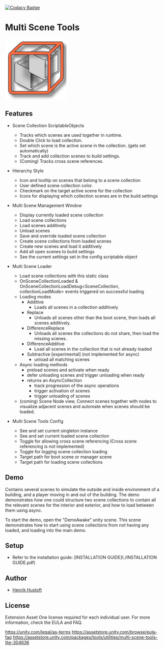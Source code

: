 [![Codacy Badge](https://app.codacy.com/project/badge/Grade/ab255c26e8694143944b4ce292fee11b)](https://app.codacy.com/gh/Hustoft-Digital/MultiSceneTools/dashboard?utm_source=gh&utm_medium=referral&utm_content=&utm_campaign=Badge_grade)

# Multi Scene Tools

<img src="Images/MultiSceneTools%20Icon.png" alt="MultiSceneToolsIcon" width="200"/>

## Features

- Scene Collection ScriptableObjects
    - Tracks which scenes are used together in runtime.
    - Double Click to load collection.
    - Set which scene is the active scene in the collection. (gets set automatically)
    - Track and add collection scenes to build settings.
    - (Coming) Tracks cross scene references.
 
- Hierarchy Style
    - Icon and tooltip on scenes that belong to a scene collection
    - User defined scene collection color.
    - Checkmark on the target active scene for the collection
    - Icons for displaying which collection scenes are in the build settings

- Multi Scene Management Window
    - Display currently loaded scene collection
    - Load scene collections
    - Load scenes additively
    - Unload scenes
    - Save and override loaded scene collection
    - Create scene collections from loaded scenes
    - Create new scenes and load it additively
    - Add all open scenes to build settings
    - See the current settings set in the config scriptable object

- Multi Scene Loader
    - Load scene collections with this static class
    - OnSceneCollectionLoaded & OnSceneCollectionLoadDebug<SceneCollection, collectionLoadMode> events triggered on successful loading
    - Loading modes
        - Additive
            - Loads all scenes in a collection additively
        - Replace
            - Unloads all scenes other than the boot scene, then loads all scenes additively.
        - DifferenceReplace
            - Unloads all scenes the collections do not share, then load the missing scenes.
        - DifferenceAdditive
            - Load all scenes in the collection that is not already loaded
        - Subtractive [experimental] (not implemented for async)
            - unload all matching scenes
    - Async loading methods
        - preload scenes and activate when ready
        - defer unloading scenes and trigger unloading when ready
        - returns an AsyncCollection
            - track progression of the async operations
            - trigger activation of scenes
            - trigger unloading of scenes 
    - (coming) Scene Node view, Connect scenes together with nodes to visualize adjacent scenes and automate when scenes should be loaded. 

- Multi Scene Tools Config
    - See and set current singleton instance
    - See and set current loaded scene collection
    - Toggle for allowing cross scene referencing (Cross scene referencing is not implemented)
    - Toggle for logging scene collection loading
    - Target path for boot scene or manager scene
    - Target path for loading scene collections

## Demo

Contains several scenes to simulate the outside and inside environment of a building, and a player moving in and out of the building. The demo demonstrates how one could structure two scene collections to contain all the relevant scenes for the interior and exterior, and how to load between them using async. 

To start the demo, open the "DemoAwake" unity scene. This scene demonstrates how to start using scene collections from not having any loaded, and loading into the main demo.

## Setup

- Refer to the installation guide: [INSTALLATION GUIDE](./INSTALLATION GUIDE.pdf)

## Author

- [Henrik Hustoft](https://www.linkedin.com/in/henrik-hustoft-2366ab220/)

## License

Extension Asset
One license required for each individual user.
For more information, check the EULA and FAQ.

https://unity.com/legal/as-terms
https://assetstore.unity.com/browse/eula-faq
https://assetstore.unity.com/packages/tools/utilities/multi-scene-tools-lite-304636